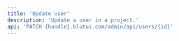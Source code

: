 ```yaml
---
title: 'Update user'
description: 'Update a user in a project.'
api: 'PATCH {handle}.blutui.com/admin/api/users/{id}'
---
```

